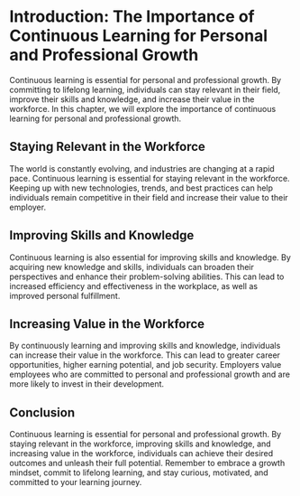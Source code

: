 Introduction: The Importance of Continuous Learning for Personal and Professional Growth
========================================================================================

Continuous learning is essential for personal and professional growth. By committing to lifelong learning, individuals can stay relevant in their field, improve their skills and knowledge, and increase their value in the workforce. In this chapter, we will explore the importance of continuous learning for personal and professional growth.

Staying Relevant in the Workforce
---------------------------------

The world is constantly evolving, and industries are changing at a rapid pace. Continuous learning is essential for staying relevant in the workforce. Keeping up with new technologies, trends, and best practices can help individuals remain competitive in their field and increase their value to their employer.

Improving Skills and Knowledge
------------------------------

Continuous learning is also essential for improving skills and knowledge. By acquiring new knowledge and skills, individuals can broaden their perspectives and enhance their problem-solving abilities. This can lead to increased efficiency and effectiveness in the workplace, as well as improved personal fulfillment.

Increasing Value in the Workforce
---------------------------------

By continuously learning and improving skills and knowledge, individuals can increase their value in the workforce. This can lead to greater career opportunities, higher earning potential, and job security. Employers value employees who are committed to personal and professional growth and are more likely to invest in their development.

Conclusion
----------

Continuous learning is essential for personal and professional growth. By staying relevant in the workforce, improving skills and knowledge, and increasing value in the workforce, individuals can achieve their desired outcomes and unleash their full potential. Remember to embrace a growth mindset, commit to lifelong learning, and stay curious, motivated, and committed to your learning journey.
